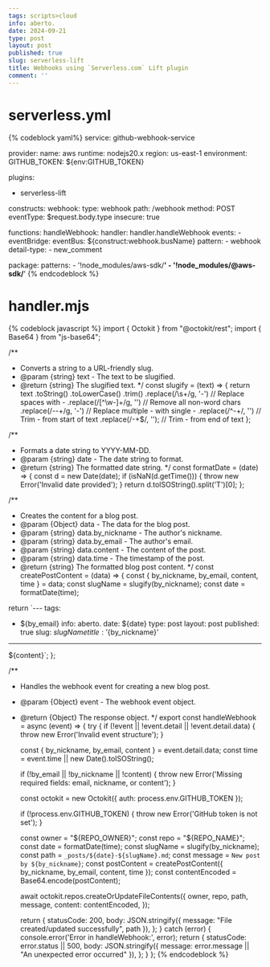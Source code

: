 ```yaml
---
tags: scripts>cloud
info: aberto.
date: 2024-09-21
type: post
layout: post
published: true
slug: serverless-lift
title: Webhooks using `Serverless.com` Lift plugin
comment: ''
---
```


# serverless.yml

{% codeblock yaml%}
service: github-webhook-service

provider:
  name: aws
  runtime: nodejs20.x
  region: us-east-1
  environment:
    GITHUB_TOKEN: ${env:GITHUB_TOKEN}
    
plugins:
  - serverless-lift

constructs:
  webhook:
    type: webhook
    path: /webhook
    method: POST
    eventType: $request.body.type
    insecure: true

functions:
  handleWebhook:
    handler: handler.handleWebhook
    events:
      - eventBridge:
          eventBus: ${construct:webhook.busName}
          pattern:
              - webhook
            detail-type:
              - new_comment
    
package:
  patterns:
    - '!node_modules/aws-sdk/**'
    - '!node_modules/@aws-sdk/**'
{% endcodeblock %}

# handler.mjs

{% codeblock javascript %}
import { Octokit } from "@octokit/rest";
import { Base64 } from "js-base64";

/**
 * Converts a string to a URL-friendly slug.
 * @param {string} text - The text to be slugified.
 * @return {string} The slugified text.
 */
const slugify = (text) => {
  return text
    .toString()
    .toLowerCase()
    .trim()
    .replace(/\s+/g, '-')           // Replace spaces with -
    .replace(/[^\w\-]+/g, '')       // Remove all non-word chars
    .replace(/\-\-+/g, '-')         // Replace multiple - with single -
    .replace(/^-+/, '')             // Trim - from start of text
    .replace(/-+$/, '');            // Trim - from end of text
};

/**
 * Formats a date string to YYYY-MM-DD.
 * @param {string} date - The date string to format.
 * @return {string} The formatted date string.
 */
const formatDate = (date) => {
  const d = new Date(date);
  if (isNaN(d.getTime())) {
    throw new Error('Invalid date provided');
  }
  return d.toISOString().split('T')[0];
};

/**
 * Creates the content for a blog post.
 * @param {Object} data - The data for the blog post.
 * @param {string} data.by_nickname - The author's nickname.
 * @param {string} data.by_email - The author's email.
 * @param {string} data.content - The content of the post.
 * @param {string} data.time - The timestamp of the post.
 * @return {string} The formatted blog post content.
 */
const createPostContent = (data) => {
  const { by_nickname, by_email, content, time } = data;
  const slugName = slugify(by_nickname);
  const date = formatDate(time);

  return `---
tags:
  - ${by_email}
info: aberto.
date: ${date}
type: post
layout: post
published: true
slug: ${slugName}
title: '${by_nickname}'
---

${content}`;
};

/**
 * Handles the webhook event for creating a new blog post.
 * @param {Object} event - The webhook event object.
 * @return {Object} The response object.
 */
export const handleWebhook = async (event) => {
  try {
    if (!event || !event.detail || !event.detail.data) {
      throw new Error('Invalid event structure');
    }

    const { by_nickname, by_email, content } = event.detail.data;
    const time = event.time || new Date().toISOString();

    if (!by_email || !by_nickname || !content) {
      throw new Error('Missing required fields: email, nickname, or content');
    }

    const octokit = new Octokit({ auth: process.env.GITHUB_TOKEN });

    if (!process.env.GITHUB_TOKEN) {
      throw new Error('GitHub token is not set');
    }

    const owner = "${REPO_OWNER}";
    const repo = "${REPO_NAME}";
    const date = formatDate(time);
    const slugName = slugify(by_nickname);
    const path = `_posts/${date}-${slugName}.md`;
    const message = `New post by ${by_nickname}`;
    const postContent = createPostContent({ by_nickname, by_email, content, time });
    const contentEncoded = Base64.encode(postContent);

    await octokit.repos.createOrUpdateFileContents({
      owner,
      repo,
      path,
      message,
      content: contentEncoded,
    });

    return {
      statusCode: 200,
      body: JSON.stringify({ message: "File created/updated successfully", path }),
    };
  } catch (error) {
    console.error('Error in handleWebhook:', error);
    return {
      statusCode: error.status || 500,
      body: JSON.stringify({ message: error.message || "An unexpected error occurred" }),
    };
  }
};
{% endcodeblock %}